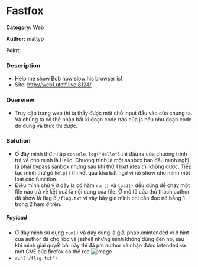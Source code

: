 Fastfox
===

**Category:** Web

**Author:**  mattyp

**Point:**

### Description
- Help me show Bob how slow his browser is!
- Site: http://web1.utctf.live:8124/

### Overview
- Truy cập trang web thì ta thấy được một chỗ input đầu vào của chúng ta. Và chúng ta có thể nhập bất kì đoạn code nào của js nếu như đoạn code đó đúng và thực thi được.

### Solution
- Ở đây mình thử nhập `console.log("Hello")` thì đầu ra của chương trình trả về cho mình là Hello. Chương trình là một sanbox ban đầu mình nghĩ là phải bypass sanbox nhưng sau khi thử 1 loạt idea thì không được. Tiếp tục mình thử gõ `help()` thì kết quả khá bất ngờ vì nó show cho mình một loạt các function.
- Điều mình chú ý ở đây là có hàm `run()` và `load()` đều dùng để chạy một file nào trả về kết quả là nội dung của file. Ở mô tả của thử thách author đã show là flag ở `/flag.txt` vì vậy bây giờ mình chỉ cần đọc nó bằng 1 trong 2 hàm ở trên.

##### Payload
- Ở đây mình sử dụng `run()` và đây cũng là giải pháp unintended vì ở hint của author đã cho libc và jsshell nhưng mình không dùng đến nó, sau khi mình giải quyết bài này thì đã pm author và nhận được intended và một CVE của firefox có thể rce
![image](https://user-images.githubusercontent.com/54855855/111030497-1e373600-8435-11eb-809a-202ef4b99eb1.png)
- `run('/flag.txt')`